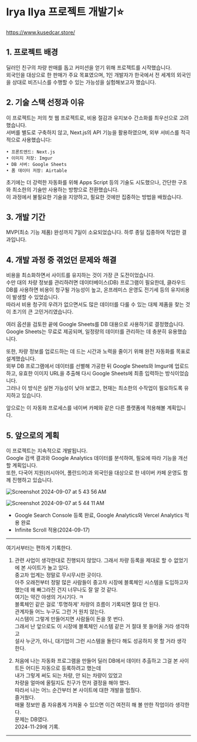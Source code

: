 # Irya Ilya 프로젝트 개발기⭐

https://www.kusedcar.store/

## 1. 프로젝트 배경

딜러인 친구의 차량 판매를 돕고 커미션을 얻기 위해 프로젝트를 시작했습니다.<br>
외국인을 대상으로 한 판매가 주요 목표였으며, 1인 개발자가 한국에서 전 세계의 외국인을 상대로 비즈니스를 수행할 수 있는 가능성을 실험해보고자 했습니다.

## 2. 기술 스택 선정과 이유

이 프로젝트는 저의 첫 웹 프로젝트로, 비용 절감과 유지보수 간소화를 최우선으로 고려했습니다.<br>
서버를 별도로 구축하지 않고, Next.js의 API 기능을 활용하였으며, 외부 서비스를 적극적으로 사용했습니다:

	• 프론트엔드: Next.js
	• 이미지 저장: Imgur
	• DB 서버: Google Sheets
	• 폼 데이터 저장: Airtable

초기에는 더 강력한 자동화를 위해 Apps Script 등의 기술도 시도했으나, 간단한 구조와 최소한의 기술만 사용하는 방향으로 전환했습니다.<br>
이 과정에서 불필요한 기술을 지양하고, 필요한 것에만 집중하는 방법을 배웠습니다.

## 3. 개발 기간

MVP(최소 기능 제품) 완성까지 7일이 소요되었습니다. 하루 종일 집중하여 작업한 결과입니다.

## 4. 개발 과정 중 겪었던 문제와 해결

비용을 최소화하면서 사이트를 유지하는 것이 가장 큰 도전이었습니다.<br>
수만 대의 차량 정보를 관리하려면 데이터베이스(DB) 프로그램이 필요한데, 클라우드 DB를 사용하면 비용이 청구될 가능성이 높고, 온프레미스 운영도 전기세 등의 유지비용이 발생할 수 있었습니다.<br>
따라서 비용 청구의 우려가 없으면서도 많은 데이터를 다룰 수 있는 대체 제품을 찾는 것이 초기의 큰 고민거리였습니다.

여러 옵션을 검토한 끝에 Google Sheets를 DB 대용으로 사용하기로 결정했습니다. Google Sheets는 무료로 제공되며, 일정량의 데이터를 관리하는 데 충분히 유용했습니다.

또한, 차량 정보를 업로드하는 데 드는 시간과 노력을 줄이기 위해 완전 자동화를 목표로 설계했습니다.<br>
외부 DB 프로그램에서 데이터를 선별해 가공한 뒤 Google Sheets와 Imgur에 업로드하고, 유효한 이미지 URL을 추출해 다시 Google Sheets에 최종 입력하는 방식이었습니다.<br>
그러나 이 방식은 실현 가능성이 낮아 보였고, 현재는 최소한의 수작업이 필요하도록 유지하고 있습니다.

앞으로는 이 자동화 프로세스를 네이버 카페와 같은 다른 플랫폼에 적용해볼 계획입니다.

## 5. 앞으로의 계획

이 프로젝트는 지속적으로 개발됩니다.<br>
Google 검색 결과와 Google Analytics 데이터를 분석하여, 필요에 따라 기능을 개선할 계획입니다.<br>
또한, 다국어 지원(러시아어, 폴란드어)과 외국인을 대상으로 한 네이버 카페 운영도 함께 진행하고 있습니다.

![Screenshot 2024-09-07 at 5 43 56 AM](https://github.com/user-attachments/assets/1839c82c-80b5-4b3a-a13a-84ee3c4532a2)

![Screenshot 2024-09-07 at 5 44 11 AM](https://github.com/user-attachments/assets/59c8318b-d303-4a47-9aae-3d39259e0537)

- Google Search Console 등록 완료, Google Analytics와 Vercel Analytics 적용 완료
- Infinite Scroll 적용(2024-09-17)

---
여기서부터는 편하게 기록한다.<br>
1. 관련 사업이 생각한대로 진행되지 않았다. 그래서 차량 등록을 제대로 할 수 없었기에 본 사이트가 놀고 있다.<br>
중고차 업계는 정말로 무시무시한 곳이다.<br>
아주 오래전부터 정말 많은 사람들이 중고차 시장에 블록체인 시스템을 도입하고자 했는데 왜 빠그라진 건지 너무나도 잘 알 것 같다.<br>
여기는 약간 야생의 거시기다. ㅋ<br>
블록체인 같은 걸로 '투명하게' 차량의 흐름이 기록되면 절대 안 된다.<br>
관계자들 어느 누구도 그런 거 원치 않는다.<br>
시스템이 그렇게 만들어지면 사람들이 돈을 못 번다.<br>
그래서 난 앞으로도 이 시장에 블록체인 시스템 같은 거 절대 못 들어올 거라 생각하고<br>
설사 누군가, 아니, 대기업이 그런 시스템을 돌린다 해도 성공하지 못 할 거라 생각한다.<br>

2. 처음에 나는 자동화 프로그램을 만들어 딜러 DB에서 데이터 추출하고 그걸 본 사이트든 어디든 자동으로 등록하려고 했는데<br>
내가 그렇게 써도 되는 차량, 안 되는 차량이 있었고<br>
차량을 얼마에 올릴지도 친구가 먼저 결정을 해야 했다.<br>
따라서 나는 어느 순간부터 본 사이트에 대한 개발을 멈췄다.<br>
즐거웠다.<br>
매물 정보만 좀 자유롭게 가져올 수 있으면 이건 여전히 해 볼 만한 작업이라 생각한다.<br>
문제는 DB였다.<br>
2024-11-29에 기록.<br>
---
